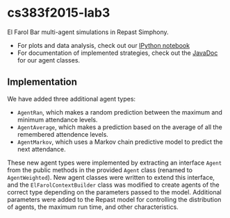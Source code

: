 cs383f2015-lab3
================

El Farol Bar multi-agent simulations in Repast Simphony.
 - For plots and data analysis, check out our [IPython notebook](http://nbviewer.ipython.org/github/hawkw/cs383f2015-lab3/blob/master/analysis.ipynb)
 - For documentation of implemented strategies, check out the [JavaDoc](http://hawkweisman.me/cs383f2015-lab3/) for our agent classes.

Implementation
--------------

We have added three additional agent types:
 - `AgentRan`, which makes a random prediction between the maximum and minimum attendance levels.
 - `AgentAverage`, which makes a prediction based on the average of all the remembered attendence levels.
 - `AgentMarkov`, which uses a Markov chain predictive model to predict the next attendance.

These new agent types were implemented by extracting an interface `Agent` from the public methods in the provided `Agent` class (renamed to `AgentWeighted`). New agent classes were written to extend this interface, and the `ElFarolContextBuilder` class was modified to create agents of the correct type depending on the parameters passed to the model. Additional parameters were added to the Repast model for controlling the distribution of agents, the maximum run time, and other characteristics.
